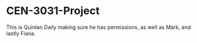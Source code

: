 # CEN-3031-Project

This is Quinlan Daily making sure he has permissions, as well as Mark, and lastly Fiana.
